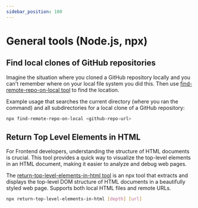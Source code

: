 ```yaml
---
sidebar_position: 100
---
```


# General tools (Node.js, npx)

## Find local clones of GitHub repositories

Imagine the situation where you cloned a GitHub repository locally and you can't remember where on your local file system you did this. Then use [find-remote-repo-on-local tool](https://github.com/kordwarshuis/find-remote-repo-on-local/blob/main/README.md) to find the location.

Example usage that searches the current directory (where you ran the command) and all subdirectories for a local clone of a GitHub repository:

```bash
npx find-remote-repo-on-local <github-repo-url>
```

## Return Top Level Elements in HTML

For Frontend developers, understanding the structure of HTML documents is crucial. This tool provides a quick way to visualize the top-level elements in an HTML document, making it easier to analyze and debug web pages.

The [return-top-level-elements-in-html tool](https://github.com/kordwarshuis/return-top-level-elements-in-html/blob/main/README.md) is an npx tool that extracts and displays the top-level DOM structure of HTML documents in a beautifully styled web page. Supports both local HTML files and remote URLs.

```bash
npx return-top-level-elements-in-html [depth] [url]
```
